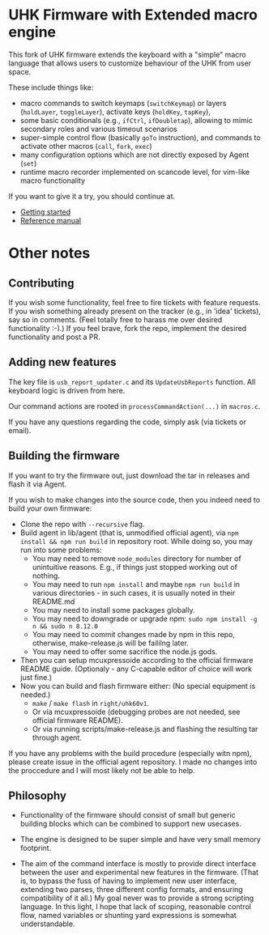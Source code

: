 # UHK Firmware with Extended macro engine

This fork of UHK firmware extends the keyboard with a "simple" macro language that allows users to customize behaviour of the UHK from user space.

These include things like:
- macro commands to switch keymaps (`switchKeymap`) or layers (`holdLayer`, `toggleLayer`), activate keys (`holdKey`, `tapKey`),
- some basic conditionals (e.g., `ifCtrl`, `ifDoubletap`), allowing to mimic secondary roles and various timeout scenarios
- super-simple control flow (basically `goTo` instruction), and commands to activate other macros (`call`, `fork`, `exec`)
- many configuration options which are not directly exposed by Agent (`set`)
- runtime macro recorder implemented on scancode level, for vim-like macro functionality

If you want to give it a try, you should continue at.

- [Getting started](reference-manual.md)
- [Reference manual](reference-manual.md)

# Other notes

## Contributing

If you wish some functionality, feel free to fire tickets with feature requests. If you wish something already present on the tracker (e.g., in 'idea' tickets), say so in comments. (Feel totally free to harass me over desired functionality :-).) If you feel brave, fork the repo, implement the desired functionality and post a PR.

## Adding new features

The key file is `usb_report_updater.c` and its `UpdateUsbReports` function. All keyboard logic is driven from here.

Our command actions are rooted in `processCommandAction(...)` in `macros.c`.

If you have any questions regarding the code, simply ask (via tickets or email).

## Building the firmware

If you want to try the firmware out, just download the tar in releases and flash it via Agent.

If you wish to make changes into the source code, then you indeed need to build your own firmware:

- Clone the repo with `--recursive` flag.
- Build agent in lib/agent (that is, unmodified official agent), via `npm install && npm run build` in repository root. While doing so, you may run into some problems:
  - You may need to remove `node_modules` directory for number of unintuitive reasons. E.g., if things just stopped working out of nothing.
  - You may need to run `npm install` and maybe `npm run build` in various directories - in such cases, it is usually noted in their README.md
  - You may need to install some packages globally.
  - You may need to downgrade or upgrade npm: `sudo npm install -g n && sudo n 8.12.0`
  - You may need to commit changes made by npm in this repo, otherwise, make-release.js will be faililng later.
  - You may need to offer some sacrifice the node.js gods.
- Then you can setup mcuxpressoide according to the official firmware README guide. (Optionaly - any C-capable editor of choice will work just fine.)
- Now you can build and flash firmware either: (No special equipment is needed.)
  - `make` / `make flash` in `right/uhk60v1`.
  - Or via mcuxpressoide (debugging probes are not needed, see official firmware README).
  - Or via running scripts/make-release.js and flashing the resulting tar through agent.

If you have any problems with the build procedure (especially witn npm), please create issue in the official agent repository. I made no changes into the proccedure and I will most likely not be able to help.

## Philosophy

- Functionality of the firmware should consist of small but generic building blocks which can be combined to support new usecases.

- The engine is designed to be super simple and have very small memory footprint.

- The aim of the command interface is mostly to provide direct interface between the user and experimental new features in the firmware. (That is, to bypass the fuss of having to implement new user interface, extending two parses, three different config formats, and ensuring compatibility of it all.) My goal never was to provide a strong scripting language. In this light, I hope that lack of scoping, reasonable control flow, named variables or shunting yard expressions is somewhat understandable.




